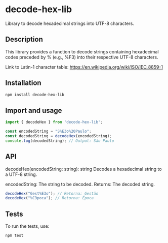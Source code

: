 # decode-hex-lib

Library to decode hexadecimal strings into UTF-8 characters.

## Description
This library provides a function to decode strings containing hexadecimal codes preceded by % (e.g., %F3) into their respective UTF-8 characters.

Link to Latin-1 character table: https://en.wikipedia.org/wiki/ISO/IEC_8859-1

## Installation
```bash
npm install decode-hex-lib
```

## Import and usage
```javascript
import { decodeHex } from 'decode-hex-lib';

const encodedString = "S%E3o%20Paulo";
const decodedString = decodeHex(encodedString);
console.log(decodedString); // Output: São Paulo
```

## API
decodeHex(encodedString: string): string
Decodes a hexadecimal string to a UTF-8 string.

encodedString: The string to be decoded.
Returns: The decoded string.

```javascript
decodeHex("Gest%E3o"); // Retorna: Gestão
decodeHex("%C9poca"); // Retorna: Época
```

## Tests
To run the tests, use:
```bash
npm test
```